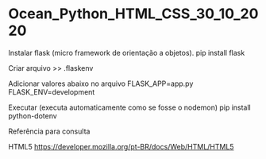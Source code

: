 # Ocean_Python_HTML_CSS_30_10_2020

Instalar flask (micro framework de orientação a objetos).
pip install flask

Criar arquivo >> .flaskenv 

Adicionar valores abaixo no arquivo
FLASK_APP=app.py
FLASK_ENV=development

Executar (executa automaticamente como se fosse o nodemon)
pip install python-dotenv

Referência para consulta

HTML5
https://developer.mozilla.org/pt-BR/docs/Web/HTML/HTML5
